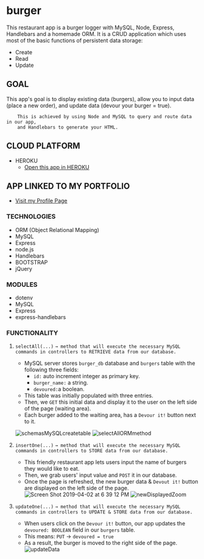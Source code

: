 # burger
This restaurant app is a burger logger with MySQL, Node, Express, Handlebars and a homemade ORM. It is a CRUD application which uses most of the basic functions of persistent data storage:
* Create
* Read
* Update

## GOAL
This app's goal is to display existing data (burgers), allow you to input data (place a new order), and update data (devour your burger = true).
```
    This is achieved by using Node and MySQL to query and route data in our app, 
    and Handlebars to generate your HTML.
```
## CLOUD PLATFORM
* HEROKU
    * [Open this app in HEROKU](https://lychee-sundae-13209.herokuapp.com/)

## APP LINKED TO MY PORTFOLIO
* [Visit my Profile Page](https://lucerosdj.github.io/Portfolio/)

### TECHNOLOGIES 
* ORM (Object Relational Mapping)
* MySQL
* Express
* node.js
* Handlebars
* BOOTSTRAP
* jQuery

### MODULES
* dotenv
* MySQL
* Express
* express-handlebars

### FUNCTIONALITY
1. `selectAll(...)`
    `→ method that will execute the necessary MySQL commands in controllers to RETRIEVE data from our database.`
    * MySQL server stores `burger_db` database and `burgers` table with the following three fields: 
        * `id:` auto increment integer as primary key.
        * `burger_name:` a string.
        * `devoured:`a boolean.
    * This table was initially populated with three entries.
    * Then, we `GET` this initial data and display it to the user on the left side of the page (waiting area).
    * Each burger added to the waiting area, has a `Devour it!` button next to it.

    ![schemasMySQLcreatetable](https://user-images.githubusercontent.com/44692872/55384227-c628f280-54ef-11e9-9649-a0c7a257b7a8.png)
    ![selectAllORMmethod](https://user-images.githubusercontent.com/44692872/55384107-6af70000-54ef-11e9-8dec-864a043738f8.png)

2. `insertOne(...)`
    `→ method that will execute the necessary MySQL commands in controllers to STORE data from our database.`
    * This friendly restaurant app lets users input the name of burgers they would like to eat.
    * Then, we grab users' input value and `POST` it in our database. 
    * Once the page is refreshed, the new burger data & `Devout it!` button are displayed on the left side of the page.
    ![Screen Shot 2019-04-02 at 6 39 12 PM](https://user-images.githubusercontent.com/44692872/55443037-c1f3e800-5576-11e9-8440-66467a82d00b.png)
    ![newDisplayedZoom](https://user-images.githubusercontent.com/44692872/55443104-10a18200-5577-11e9-9bb9-dfe573837d27.png)

3. `updateOne(...)`
    `→ method that will execute the necessary MySQL commands in controllers to UPDATE & STORE data from our database.`
    * When users click on the `Devour it!` button, our app updates the `devoured: BOOLEAN` field in our `burgers` table.
    * This means: `PUT` → `devoured = true`
    * As a result, the burger is moved to the right side of the page.
    ![updateData](https://user-images.githubusercontent.com/44692872/55443794-90c8e700-5579-11e9-8c9b-deabc0e5421a.png)



